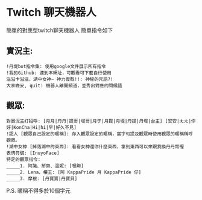 # Twitch 聊天機器人
簡單的對應型twitch聊天機器人
簡單指令如下

## 實況主:

    !丹堤bot指令集: 使用google文件展示所有指令
    !我的Github: 連到本網址，可觀看可下載自行使用
    滋滋卡滋滋，湖中女神~ 神力復甦!!: 神秘的咒語?!
    大家晚安, quit: 機器人離開頻道，並秀出對應的問候語
    
## 觀眾:

    對實況主打招呼: [月月|丹丹|提哥|堤哥|月子|月提|月堤|丹提|丹堤|台主] [安安|ㄤㄤ|你好|KonCha|Hi|hi|早|好久不見]
    !認人 [觀眾自己設定的暱稱]: 存入觀眾設定的暱稱，當字句提及觀眾時使用觀眾的暱稱稱呼觀眾。
    !湖中女神 [掉落湖中的東西]: 看看女神還你什麼東西，拿到東西可以來跟我換丹丹幣喔
    表情符號: [InuyoFace]
    特定的觀眾指令:
    _____1. 阿諾、掰齋、溫妮: [喔齁]
    _____2. Lena、樓王: [阿 KappaPride 月 KappaPride 仔]
    _____3. 摩根: [丹寶寶|丹寶貝]
    
P.S. 暱稱不得多於10個字元
